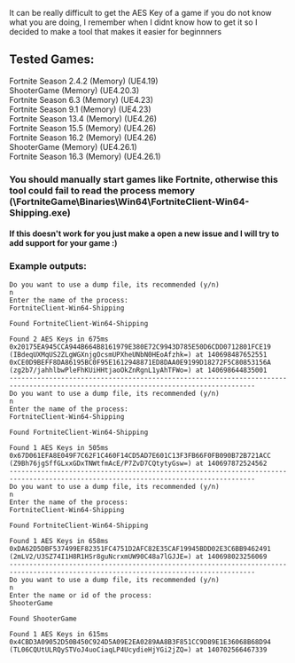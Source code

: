 It can be really difficult to get the AES Key of a game if you do not know what you are doing, I remember when I didnt know how to get it so I decided to make a tool that makes it easier for beginnners

## Tested Games:
Fortnite Season 2.4.2 (Memory) (UE4.19)  
ShooterGame (Memory) (UE4.20.3)  
Fortnite Season 6.3 (Memory) (UE4.23)  
Fortnite Season 9.1 (Memory) (UE4.23)  
Fortnite Season 13.4 (Memory) (UE4.26)  
Fortnite Season 15.5 (Memory) (UE4.26)  
Fortnite Season 16.2 (Memory) (UE4.26)  
ShooterGame (Memory) (UE4.26.1)  
Fortnite Season 16.3 (Memory) (UE4.26.1)  

### You should manually start games like Fortnite, otherwise this tool could fail to read the process memory (\FortniteGame\Binaries\Win64\FortniteClient-Win64-Shipping.exe)
#### If this doesn't work for you just make a open a new issue and I will try to add support for your game :)

### Example outputs:
```
Do you want to use a dump file, its recommended (y/n)
n
Enter the name of the process:
FortniteClient-Win64-Shipping

Found FortniteClient-Win64-Shipping

Found 2 AES Keys in 675ms
0x20175EA945CCA944B664B8161979E380E72C9943D785E50D6CDD0712801FCE19 (IBdeqUXMqUS2ZLgWGXnjgOcsmUPXheUNbN0HEoAfzhk=) at 140698487652551
0xCE0D9BEFF8DA86195BC0F95E1612948871ED8DAA0E9199D18272F5C80853156A (zg2b7/jahhlbwPleFhKUiHHtjaoOkZnRgnL1yAhTFWo=) at 140698644835001
------------------------------------------------------------------------------------------------------------------------------------
Do you want to use a dump file, its recommended (y/n)
n
Enter the name of the process:
FortniteClient-Win64-Shipping

Found FortniteClient-Win64-Shipping

Found 1 AES Keys in 505ms
0x67D061EFA8E049F7C62F1C460F14CD5AD7E601C13F3FB66F0FB090B72B721ACC (Z9Bh76jgSffGLxxGDxTNWtfmAcE/P7ZvD7CQtytyGsw=) at 140697872524562
------------------------------------------------------------------------------------------------------------------------------------
Do you want to use a dump file, its recommended (y/n)
n
Enter the name of the process:
FortniteClient-Win64-Shipping

Found FortniteClient-Win64-Shipping

Found 1 AES Keys in 658ms
0xDA62D5DBF537499EF82351FC4751D2AFC82E35CAF19945BDD02E3C6BB9462491 (2mLV2/U3SZ74I1H8R1HSr8guNcrxmUW90C48a7lGJJE=) at 140698023256069
------------------------------------------------------------------------------------------------------------------------------------
Do you want to use a dump file, its recommended (y/n)
n
Enter the name or id of the process:
ShooterGame

Found ShooterGame

Found 1 AES Keys in 615ms
0x4CBD3A09052D50B450C924D5A09E2EA0289AA8B3F851CC9D89E1E36068B68D94 (TL06CQUtULRQySTVoJ4uoCiaqLP4UcydieHjYGi2jZQ=) at 140702566467339
```
